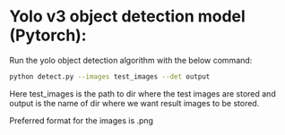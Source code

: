 # Yolo v3 object detection model (Pytorch):
Run the yolo object detection algorithm with the below command:
```bash
python detect.py --images test_images --det output
```
Here test_images is the path to dir where the test images are stored and output is the name of dir where we want result images to be stored.

Preferred format for the images is .png
